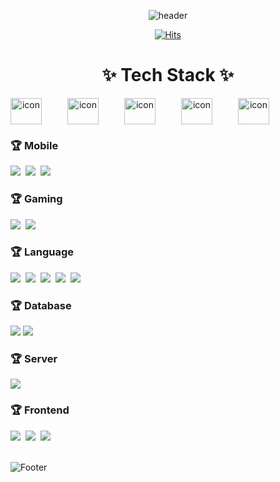 

<div align="center">

![header](https://capsule-render.vercel.app/api?type=waving&color=348fdf&height=150&animation=twinkling)

[![Hits](https://hits.seeyoufarm.com/api/count/incr/badge.svg?url=https%3A%2F%2Fgithub.com%2FBossMG-github&count_bg=%233DBCC8&title_bg=%23000000&icon=&icon_color=%23E7E7E7&title=GITHUB&edge_flat=false)](https://hits.seeyoufarm.com)

<h1>✨ Tech Stack ✨</h1>
<!--
<p>
  <img src="https://img.shields.io/badge/Android-3DDC84?style=flat-square&logo=Android&logoColor=white"/>&nbsp 
  <img src="https://img.shields.io/badge/Flutter-02569B?style=flat-square&logo=Flutter&logoColor=white"/>&nbsp 
  <img src="https://img.shields.io/badge/Kotlin-0095D5?style=flat-square&logo=Kotlin&logoColor=white"/>&nbsp 
  <img src="https://img.shields.io/badge/Java-007396?style=flat-square&logo=Java&logoColor=white"/>&nbsp 
  <img src="https://img.shields.io/badge/Dart-0175C2?style=flat-square&logo=Dart&logoColor=white"/>&nbsp
  <img src="https://img.shields.io/badge/C-A8B9CC?style=flat-square&logo=C&logoColor=white"/>&nbsp
  <img src="https://img.shields.io/badge/C%23-512BD4?style=flat-square&logo=Csharp&logoColor=white"/>&nbsp
  <img src="https://img.shields.io/badge/C++-00599C?style=flat-square&logo=C%2B%2B&logoColor=white"/>&nbsp
  <img src="https://img.shields.io/badge/Python-3766AB?style=flat-square&logo=Python&logoColor=white"/>&nbsp 
  <img src="https://img.shields.io/badge/HTML5-E34F26?style=flat-square&logo=HTML5&logoColor=white"/>&nbsp 
  <img src="https://img.shields.io/badge/CSS3-1572B6?style=flat-square&logo=CSS3&logoColor=white"/>&nbsp
  <img src="https://img.shields.io/badge/JavaScript-F7DF1E?style=flat-square&logo=JavaScript&logoColor=black"/>&nbsp<br>
</p>
-->
<div style="display: flex;"><img src="https://techstack-generator.vercel.app/cpp-icon.svg" alt="icon" width="50" style="width: 50px; height: 42px; margin-right: 41px; margin-bottom: 0px;" /><img src="https://techstack-generator.vercel.app/github-icon.svg" alt="icon" width="50" style="width: 50px; height: 42px; margin-right: 41px; margin-bottom: 0px;" /><img src="https://techstack-generator.vercel.app/mysql-icon.svg" alt="icon" width="50" style="width: 50px; height: 42px; margin-right: 41px; margin-bottom: 0px;" /><img src="https://techstack-generator.vercel.app/java-icon.svg" alt="icon" width="50" style="width: 50px; height: 42px; margin-right: 41px; margin-bottom: 0px;" /><img src="https://techstack-generator.vercel.app/csharp-icon.svg" alt="icon" width="50" style="width: 50px; height: 42px; margin-right: 0px; margin-bottom: 0px;" /></div>

<div style="display:flex; flex-direction:column; align-items:flex-start;">
 
<!-- Mobile -->
### 🏆 Mobile
<div>
  <img src="https://img.shields.io/badge/Android-3DDC84?style=flat-square&logo=Android&logoColor=white"/>&nbsp 
  <img src="https://img.shields.io/badge/Flutter-02569B?style=flat-square&logo=Flutter&logoColor=white"/>&nbsp 
  <img src="https://img.shields.io/badge/Dart-0175C2?style=flat-square&logo=Dart&logoColor=white"/>&nbsp
</div>

<!-- Gaming -->
### 🏆 Gaming
  <div>
    <img src="https://img.shields.io/badge/unity-%23000000.svg?style=flat-square&logo=Unity&logoColor=white"/>&nbsp
    <img src="https://img.shields.io/badge/unrealengine-%23313131.svg?style=flat-square&logo=Unrealengine&logoColor=white"/>&nbsp
  </div>
  
<!-- Language -->
### 🏆 Language 
  <div>
    <img src="https://img.shields.io/badge/C-A8B9CC?style=flat-square&logo=C&logoColor=white"/>&nbsp
    <img src="https://img.shields.io/badge/C%23-512BD4?style=flat-square&logo=Csharp&logoColor=white"/>&nbsp
    <img src="https://img.shields.io/badge/C++-00599C?style=flat-square&logo=C%2B%2B&logoColor=white"/>&nbsp
    <img src="https://img.shields.io/badge/Java-007396?style=flat-square&logo=Java&logoColor=white"/>&nbsp 
    <img src="https://img.shields.io/badge/Python-3766AB?style=flat-square&logo=Python&logoColor=white"/>&nbsp 
  </div>

<!-- Database -->
### 🏆 Database 
  <div>
        <img src="https://img.shields.io/badge/mysql-4479A1?style=for-the-badge&logo=mysql&logoColor=white"> 
        <img src="https://img.shields.io/badge/sqlite-348fdf?style=for-the-badge&logo=sqlite&logoColor=white">
  </div>
  
<!-- Server -->
### 🏆 Server
  <div>
      <img src="https://img.shields.io/badge/linux-FCC624?style=for-the-badge&logo=linux&logoColor=black"> 
  </div>
  
<!-- Frontend -->
### 🏆 Frontend
  <div>
    <img src="https://img.shields.io/badge/HTML5-E34F26?style=flat-square&logo=HTML5&logoColor=white"/>&nbsp 
    <img src="https://img.shields.io/badge/CSS3-1572B6?style=flat-square&logo=CSS3&logoColor=white"/>&nbsp
    <img src="https://img.shields.io/badge/JavaScript-F7DF1E?style=flat-square&logo=JavaScript&logoColor=black"/>&nbsp<br>
  </div><br>
</div>

</div>

![Footer](https://capsule-render.vercel.app/api?type=waving&color=348fdf&height=150&animation=twinkling&section=footer)

